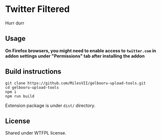 # Twitter Filtered
Hurr durr

## Usage
**On Firefox browsers, you might need to enable access to `twitter.com` in addon settings under "Permissions" tab after installing the addon**

## Build instructions
```
git clone https://github.com/MilesVII/gelbooru-upload-tools.git
cd gelbooru-upload-tools
npm i
npm run build
```

Extension package is under `dist/` directory.

## License
Shared under WTFPL license.
